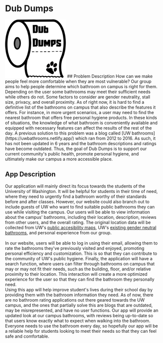 # Dub Dumps
<img src="public/img/logo.png" alt="logo" width="200" />
## Problem Description
How can we make people feel more comfortable when they are most vulnerable? Our group aims to help people determine which bathroom on campus is right for them. Depending on the user some bathrooms may meet their sufficient needs while others do not. Some factors to consider are gender neutrality, stall size, privacy, and overall proximity. As of right now, it is hard to find a definitive list of the bathrooms on campus that also describe the features it offers. For instance, in more urgent scenarios, a user may need to find the nearest bathroom that offers free personal hygiene products. In these kinds of situations, the knowledge of what bathroom is conveniently available and equipped with necessary features can affect the results of the rest of the day. A previous solution to this problem was a blog called [UW bathrooms](https://uwbathrooms.netlify.app/) which ran from 2012 to 2016. As such, it has not been updated in 6 years and the bathroom descriptions and ratings have become outdated.  Thus, the goal of Dub Dumps is to support our current community's public health, promote personal hygiene, and ultimately make our campus a more accessible place. 

## App Description

Our application will mainly direct its focus towards the students of the University of Washington. It will be helpful for students in their time of need, where they need to urgently find a bathroom worthy of their standards before and after classes. However, our website could also branch out to include guests of UW who want to find suitable public bathrooms they can use while visiting the campus. Our users will be able to view information about the campus' bathrooms, including their location, description, reviews from other users, and the overall rating. The original location data will be collected from UW's [public accesibility maps](https://depts.washington.edu/ceogis/Public/Accessibility/Map/), UW's [existing gender neutral bathrooms](https://sites.uw.edu/qcenter/wiki/gender-neutral-bathrooms/), and personal experience from our group.  
\
In our website, users will be able to log in using their email, allowing them to rate the bathrooms they've previously visited and enjoyed, promoting personal efficiency and customization. This is so that they can contribute to the community of UW's public hygiene. Finally, the application will have a search function, where users can filter through bathrooms on campus that may or may not fit their needs, such as the building, floor, and/or relative proximity to their location. This interaction will create a more optimized experience for the user so that they can find the bathroom they personally need. 
\
Using this app will help improve student's lives during their school day by providing them with the bathroom information they need. As of now, there are no bathroom rating applications out there geared towards the UW campus, and the ones that partially solve this are blogs that are outdated, may be misrepresented, and have no user functions. Our app will provide an updated look at our campus bathrooms, with reviews being up-to-date so that users know exactly what to expect when walking into the bathroom. Everyone needs to use the bathroom every day, so hopefully our app will be a reliable help for students looking to meet their needs so that they can feel safe and comfortable.

